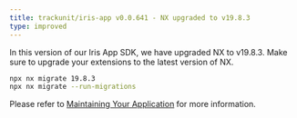 ```yaml
---
title: trackunit/iris-app v0.0.641 - NX upgraded to v19.8.3
type: improved
---
```


In this version of our Iris App SDK, we have upgraded NX to v19.8.3.
Make sure to upgrade your extensions to the latest version of NX.

```bash
npx nx migrate 19.8.3
npx nx migrate --run-migrations
```

Please refer to [Maintaining Your Application](https://developers.trackunit.com/docs/maintaining-your-app) for more information.
